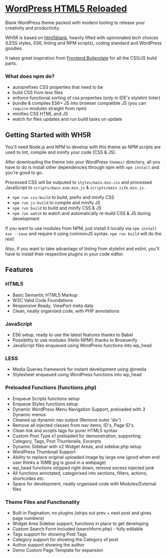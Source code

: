 # [WordPress HTML5 Reloaded](https://github.com/Buzut/wp-html5-reloaded)

Blank WordPress theme packed with modern tooling to release your creativity and productivity.

WH5R is based on [html5blank](http://html5blank.com), heavily lifted with opinionated tech choices (LESS styles, ES6, linting and NPM scripts), coding standard and WordPress goodies.

It takes great inspiration from [Frontend Boilerplate](https://github.com/Buzut/frontend-boilerplate/) for all the CSS/JS build parts.

### What does npm do?
- autoprefixes CSS properties that need to be
- build CSS from less files
- enforce functional sorting of css properties (only in IDE's stylelint linter)
- bundle & compiles ES6+ JS into browser compatible JS (you can `require` modules straight from npm)
- minifies CSS HTML and JS
- watch for files updates and run build tasks on update

## Getting Started with WH5R

You'll need Node.js and NPM to develop with this theme as NPM scripts are used to lint, compile and minify your code (CSS & JS).

After downloading the theme into your WordPress `themes/` directory, all you have to do is install other dependencies through npm with `npm install` and you're good to go.

Processed CSS will be outputed to `styles/main.min.css` and processed JavaScript to `scripts/main.esm.min.js` & `scripts/main.iife.min.js`.

- `npm run css:build` to build, prefix and minify CSS
- `npm run js:build` to compile and minify JS
- `npm run build` to build and minify CSS & JS
- `npm run watch` to watch and automatically re-build CSS & JS during development

If you want to use modules from NPM, just install it locally via `npm install xxx --save` and require it using commonJS syntax. `npm run build` will do the rest!

Also, if you want to take advantage of linting from stylelint and eslint, you'll have to install their respective plugins in your code editor.


## Features

### HTML5
* Basic Semantic HTML5 Markup
* W3C Valid Code Foundations
* Responsive Ready, ViewPort meta data
* Clean, neatly organised code, with PHP annotations

### JavaScript
* ES6 setup, ready to use the latest features thanks to Babel
* Possibility to use modules (Hello NPM!) thanks to Browserify
* JavaScript files enqueued using WordPress functions into wp_head

### LESS
* Media Queries framework for instant development using @media
* Stylesheet enqueued using WordPress functions into wp_head

### Preloaded Functions (functions.php)
* Enqueue Scripts functions setup
* Enqueue Styles functions setup
* Dynamic WordPress Menu Navigation Support, preloaded with 3 Dynamic menus
* Cleaned up dynamic nav output (Remove outer 'div')
* Remove all injected classes from nav items, ID's, Page ID's
* Clean link and scripts tags for purer HTML5 syntax
* Custom Post Type x1 preloaded for demonstration, supporting: Category, Tags, Post Thumbnails, Excerpts
* Dynamic Sidebar with x2 Widget Areas, and sidebar.php setup
* WordPress Thumbnail Support
* Ability to replace original uploaded image by large one (good when end user thinks a 10MB jpg is good in a webpage)
* wp_head functions stripped right down, remove excess injected junk
* All functions annotated, categorised into sections, filters, actions, shortcodes etc.
* Space for development, neatly organised code with Modules/External files

### Theme Files and Functionality
* Built in Pagination, no plugins (strips out prev + next post and gives page numbers)
* Widget Area Sidebar support, functions in place to get developing
* Custom Search Form included (searchform.php) - fully editable
* Tags support for showing Post Tags
* Category support for showing the Category of post
* Author support showing the author
* Demo Custom Page Template for expansion
